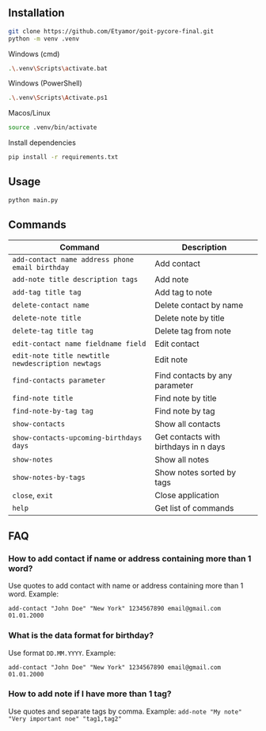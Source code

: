 ## Installation
```bash
git clone https://github.com/Etyamor/goit-pycore-final.git
python -m venv .venv
```
Windows (cmd)
```bash
.\.venv\Scripts\activate.bat
```
Windows (PowerShell)
```bash
.\.venv\Scripts\Activate.ps1
```
Macos/Linux
```bash
source .venv/bin/activate
```
Install dependencies
```bash
pip install -r requirements.txt
```
## Usage
```bash
python main.py
```
## Commands
| Command                                           | Description                           |
|---------------------------------------------------|---------------------------------------|
| `add-contact name address phone email birthday`   | Add contact                           |
| `add-note title description tags`                 | Add note                              |
| `add-tag title tag`                               | Add tag to note                       |
| `delete-contact name`                             | Delete contact by name                |
| `delete-note title`                               | Delete note by title                  |
| `delete-tag title tag`                            | Delete tag from note                  |
| `edit-contact name fieldname field`               | Edit contact                          |
| `edit-note title newtitle newdescription newtags` | Edit note                             |
| `find-contacts parameter`                         | Find contacts by any parameter        |
| `find-note title`                                 | Find note by title                    |
| `find-note-by-tag tag`                            | Find note by tag                      |
| `show-contacts`                                   | Show all contacts                     |
| `show-contacts-upcoming-birthdays days`           | Get contacts with birthdays in n days |
| `show-notes`                                      | Show all notes                        |
| `show-notes-by-tags`                              | Show notes sorted by tags             |
| `close`, `exit`                                   | Close application                     |
| `help`                                            | Get list of commands                  |
## FAQ
### How to add contact if name or address containing more than 1 word?
Use quotes to add contact with name or address containing more than 1 word. Example:

`add-contact "John Doe" "New York" 1234567890 email@gmail.com 01.01.2000`

### What is the data format for birthday?
Use format `DD.MM.YYYY`. Example:

`add-contact "John Doe" "New York" 1234567890 email@gmail.com 01.01.2000`

### How to add note if I have more than 1 tag?
Use quotes and separate tags by comma. Example:
`add-note "My note" "Very important noe" "tag1,tag2"`